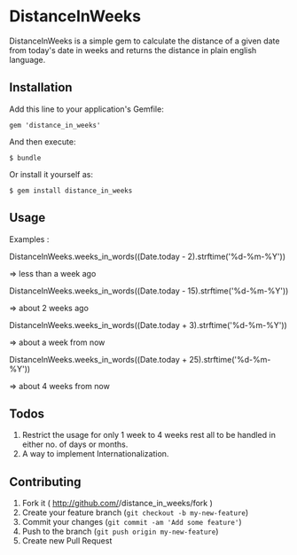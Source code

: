 # DistanceInWeeks

DistanceInWeeks is a simple gem to calculate the distance of a given date from today's date in weeks and returns the distance in plain english language.

## Installation

Add this line to your application's Gemfile:

    gem 'distance_in_weeks'

And then execute:

    $ bundle

Or install it yourself as:

    $ gem install distance_in_weeks

## Usage

Examples :

DistanceInWeeks.weeks_in_words((Date.today - 2).strftime('%d-%m-%Y')) 

=> less than a week ago

DistanceInWeeks.weeks_in_words((Date.today - 15).strftime('%d-%m-%Y'))

=> about 2 weeks ago

DistanceInWeeks.weeks_in_words((Date.today + 3).strftime('%d-%m-%Y'))

=> about a week from now

DistanceInWeeks.weeks_in_words((Date.today + 25).strftime('%d-%m-%Y'))

=> about 4 weeks from now

## Todos

1. Restrict the usage for only 1 week to 4 weeks rest all to be handled in either no. of days or months.
2. A way to implement Internationalization.

## Contributing

1. Fork it ( http://github.com/<my-github-username>/distance_in_weeks/fork )
2. Create your feature branch (`git checkout -b my-new-feature`)
3. Commit your changes (`git commit -am 'Add some feature'`)
4. Push to the branch (`git push origin my-new-feature`)
5. Create new Pull Request
